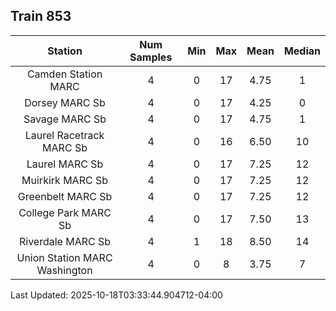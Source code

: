 ## Train 853

| Station | Num Samples | Min | Max | Mean | Median |
| :-----: | :---------: | :-: | :-: | :--: | :----: |
| Camden Station MARC | 4 | 0 | 17 | 4.75 | 1 |
| Dorsey MARC Sb | 4 | 0 | 17 | 4.25 | 0 |
| Savage MARC Sb | 4 | 0 | 17 | 4.75 | 1 |
| Laurel Racetrack MARC Sb | 4 | 0 | 16 | 6.50 | 10 |
| Laurel MARC Sb | 4 | 0 | 17 | 7.25 | 12 |
| Muirkirk MARC Sb | 4 | 0 | 17 | 7.25 | 12 |
| Greenbelt MARC Sb | 4 | 0 | 17 | 7.25 | 12 |
| College Park MARC Sb | 4 | 0 | 17 | 7.50 | 13 |
| Riverdale MARC Sb | 4 | 1 | 18 | 8.50 | 14 |
| Union Station MARC Washington | 4 | 0 | 8 | 3.75 | 7 |


Last Updated: 2025-10-18T03:33:44.904712-04:00